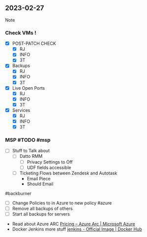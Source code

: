 ## 2023-02-27

> [!NOTE]
> ### Check VMs !

- [x] POST-PATCH CHECK
	- [x] RJ
	- [x] INFO
	- [x] 3T
- [x] Backups
	- [x] RJ
	- [x] INFO
	- [x] 3T
- [x] Live Open Ports
	- [x] RJ
	- [x] INFO
	- [x] 3T
- [x] Services
	- [x] RJ
	- [x] INFO
	- [x] 3T

### MSP #TODO #msp

- [ ] Stuff to Talk about
	- [ ] Datto RMM
		- [ ] Privacy Settings to Off
		- [ ] UDF fields accessible
	- [ ] Ticketing Flows between Zendesk and Autotask
		- Email Piece
		- Should Email

#backburner

- [ ] Change Policies to in Azure to new policy #azure
- [ ] Remove all backups of others
- [ ] Start all backups for servers

- Read about Azure ARC [Pricing – Azure Arc | Microsoft Azure](https://azure.microsoft.com/en-us/pricing/details/azure-arc/)
- Docker Jenkins more stuff [jenkins - Official Image | Docker Hub](https://hub.docker.com/_/jenkins)
